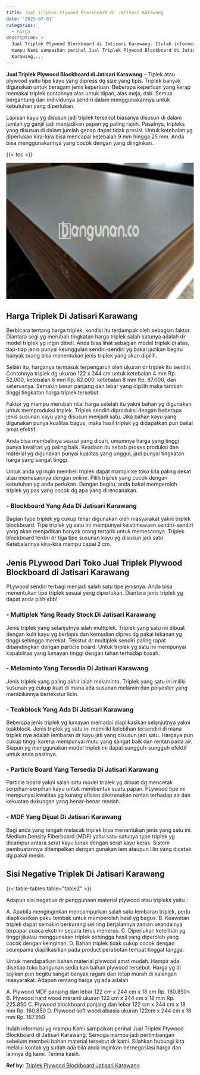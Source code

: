 ```yaml
---
title: Jual Triplek Plywood Blockboard di Jatisari Karawang
date: '2025-07-01'
categories:
  - harga
description: >-
  Jual Triplek Plywood Blockboard di Jatisari Karawang. Itulah informasi yg
  mampu Kami sampaikan perihal Jual Triplek Plywood Blockboard di Jatisari
  Karawang,...
---
```


**Jual Triplek Plywood Blockboard di Jatisari Karawang** – Tiplek atau plywood yaitu tipe kayu yang dipress dg size yang tipis. Triplek banyak digunakan untuk beragam jenis keperluan. Beberapa keperluan yang kerap memakai triplek contohnya alas untuk dipan, alas meja, dsb. Semua bergantung dari individunya sendiri dalam menggunakannya untuk kebutuhan yang diperlukan.

Lapisan kayu yg disusun jadi triplek tersebut biasanya disusun di dalam jumlah yg ganjil jadi menjadikan papan yg paling rapih. Pasalnya, tripleks yang disusun di dalam jumlah genap dapat tidak presisi. Untuk ketebalan yg diperlukan kira-kira bisa mencapai ketebalan 9 mm hingga 25 mm. Anda bisa menggunakannya yang cocok dengan yang diinginkan.

{{< toc >}}

![Jual Triplek Plywood Blockboard di Jatisari Karawang](/images/jual-triplek-murah-31.png)

## Harga Triplek Di Jatisari Karawang

Berbicara tentang harga triplek, kondisi itu terdampak oleh sebagian faktor. Diantara segi yg merubah tingkatan harga triplek salah satunya adalah dr model triplek yg ingin dibeli. Anda bisa lihat sebagian model triplek di atas, tiap-tiap jenis punyai keunggulan sendiri-sendiri yg bakal jadikan begitu banyak orang bisa menentukan jenis triplek yang akan dipilih.

Selain itu, harganya termasuk terpengaruh oleh ukuran dr triplek itu sendiri. Contohnya triplek dg ukuran 122 x 244 cm untuk ketebalan 4 mm Rp. 52.000, ketebalan 6 mm Rp. 82.000, ketebalan 8 mm Rp. 87.000, dan seterusnya. Semakin besar panjang dan lebar yang dipilih maka tambah tinggi tingkatan harga triplek tersebut.

Faktor yg mampu merubah nilai harga setelah itu yakni bahan yg digunakan untuk memproduksi triplek. Triplek sendiri diproduksi dengan beberapa jenis susunan kayu yang disusun menjadi satu. Jika bahan kayu yang digunakan punya kualitas bagus, maka hasil triplek yg didapatkan pun bakal amat efektif.

Anda bisa membelinya sesuai yang dicari, umumnya harga yang tinggi punya kwalitas yg paling baik. Keadaan itu sebab proses produksi dan material yg digunakan punyai kualitas yang unggul, jadi punyai tingkatan harga yang sangat tinggi.

Untuk anda yg ingin membeli triplek dapat mampir ke toko kita paling dekat atau memesannya dengan online. Pilih triplek yang cocok dengan kebutuhan yg anda perlukan. Dengan begitu, anda bakal memperoleh triplek yg pas yang cocok dg apa yang direncanakan.

### \- Blockboard Yang Ada Di Jatisari Karawang

Bagian type triplek yg cukup tenar digunakan oleh masyarakat yakni triplek blockboard. Tipe triplek yg satu ini mempunyai keistimewaan sendiri-sendiri yang akan menjadikan banyak orang tertarik untuk memesannya. Triplek blockboard terdiri dr tiga tipe susunan kayu yg disusun jadi satu. Ketebalannya kira-kira mampu capai 2 cm.

## Jenis PLywood Dari Toko Jual Triplek Plywood Blockboard di Jatisari Karawang

PLywood sendiri terbagi menjadi salah satu tipe jenisnya. Anda bisa menentukan tipe triplek sesuai yang diperlukan. Diantara jenis triplek yg dapat anda pilih sbb!

### \- Multiplek Yang Ready Stock Di Jatisari Karawang

Jenis triplek yang selanjutnya ialah multiplek. Triplek yang satu ini dibuat dengan kulit kayu yg berlapis dan kemudian dipres dg pakai tekanan yg tinggi sehingga merekat. Tekstur dr multiplek sendiri paling rapat dibandingkan dengan particle board. Untuk triplek yg satu ini mempunyai kapabilitas yang lumayan tinggi dengan tahan terhadap basah.

### \- Melaminto Yang Tersedia Di Jatisari Karawang

Jenis triplek yang paling akhir ialah melaminto. Triplek yang satu ini miliki susunan yg cukup kuat di mana ada susunan melamin dan polyester yang membikinnya bertekstur licin.

### \- Teakblock Yang Ada Di Jatisari Karawang

Beberapa jenis triplek yg lumayan memadai diaplikasikan selanjutnya yakni teakblock. Jenis triplek yg satu ini memiliki kelebihan tersendiri di mana triplek nya adalah lembaran dr kayu jati yang disusun jadi satu. Hargaya pun cukup tinggi karena mempunyai mutu yang sangat baik dan rentan pada air. Siapun yg menggunakan model triplek ini dapat sungguh-sungguh efektif untuk anda pastinya.

### \- Particle Board Yang Tersedia Di Jatisari Karawang

Particle board yakni salah satu model triplek yg dibuat dg mencetak serpihan-serpihan kayu untuk membentuk suatu papan. PLywood tipe ini mempunyai kwalitas yg kurang efisien dikarenakan rentan terhadap air dan kekuatan dukungan yang benar-benar rendah.

### \- MDF Yang Dijual Di Jatisari Karawang

Bagi anda yang tengah melacak triplek bisa menentukan jenis yang satu ini. Medium Density Fiberboard (MDF) yaitu satu-satunya type triplek yg dicampur antara serat kayu lunak dengan serat kayu keras. Sistem pembuatannya ditempelkan dengan gunakan lem ataupun lilin yang dicetak dg pakai mesin.

## Sisi Negative Triplek Di Jatisari Karawang

{{< table-tables table="table2" >}}

Adapun sisi negative dr penggunaan material plywood atau tripleks yaitu :

A. Apabila menginginkan mencampurkan salah satu lembaran triplek, perlu diaplikasikan paku tembak untuk memperoleh hasil yg bagus. B. Keawetan triplek dapat semakin berkurang seiiring berjalannya zaman seandainya terpapar cuaca ekstrim secara terus menerus. C. Diperlukan ketelitian yg tinggi jikalau menggunakan triplek sehingga hasil yang diperoleh yang cocok dengan keinginan. D. Bahan triplek tidak cukup cocok dengan seumpama diaplikasikan pada product perabotan tempat tinggal tangga.

Untuk mendapatkan bahan material plywood amat mudah. Hampir ada disetiap toko bangunan sedia kan bahan plywood tersebut. Harga yg di sajikan pun begitu sangat banyak ragam dan tetap murah di kalangan masyarakat. Adapun rentang harga yg ada adalah

A. Plywood MDF panjang dan lebar 122 cm x 244 cm x 18 cm Rp. 180.850< B. Plywood hard wood meranti ukuran 122 cm x 244 cm x 18 mm Rp. 225.850 C. Plywood blockboard panjang dan lebar 122 cm x 244 cm x 18 mm Rp. 160.850 D. Plywood soft wood albasia ukuran 122cm x 244 cm x 18 mm Rp. 167.850

Itulah informasi yg mampu Kami sampaikan perihal Jual Triplek Plywood Blockboard di Jatisari Karawang, Semoga mampu jadi pertimbangan sebelum membeli bahan material tersebut dr kami. Silahkan hubungi kita melalui kontak yg sudah ada bila anda inginkan bernegosiasi harga dan lainnya dg kami. Terima kasih.

**Ref by:** [Triplek Plywood Blockboard Jatisari Karawang](https://id.wikipedia.org/wiki/Triplek)
